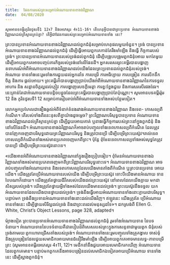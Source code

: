 ```yaml
---
title:  ផែនការរបស់ព្រះសម្រាប់អំណោយទានខាងឯវិញ្ញាណ
date:  04/08/2020
---
```


`សូមអានខគម្ពីរកូរិនថូសទី1 12៖7 និងអេភេសូរ 4៖11-16។ តើហេតុអ្វីបានជាព្រះប្រទាន អំណោយទានខាងឯវិញ្ញាណដល់គ្រីស្ទានគ្រប់គ្នា? តើអ្វីជាផែនការរបស់ព្រះសម្រាប់អំណោយទានទាំង នេះ?`

ព្រះបានប្រទានអំណោយទានខាងឯវិញ្ញាណដល់ពួកជំនុំសម្រាប់ហេតុផលមួយចំនួន។ ទ្រង់ បានប្រទានអំណោយទានខាងឯវិញ្ញាណដល់ពួកជំនុំ ដើម្បីធ្វើអោយពួកគេកាន់តែរឹងមាំឡើង និងធ្វើ កិច្ចការរបស់ទ្រង់។ ព្រះបានប្រទានអំណោយទានរបស់ទ្រង់ដល់ពួកជំនុំ ដើម្បីបង្រួបបង្រួមពួកជំនុំអោយ មកតែមួយ ដើម្បីអោយពួកគេអាចបញ្ចប់ភារកិច្ចរបស់ទ្រង់នៅលើផែនដី។ អ្នកសរសេរព្រះគម្ពីរបានបង្ហាញ ឧទាហរណ៍អំពីអំណោយទានខាងឯវិញ្ញាណដល់យើងដែលព្រះប្រទានដល់ពួកជំនុំរបស់ទ្រង់។ អំណោយ ទានទាំងនេះរួមទាំងការជួយដល់អ្នកដទៃ ការបម្រើ ការអធិប្បាយ ការបង្រៀន ការលើកទឹកចិត្ត និងការ ផ្តល់អោយ។ ព្រះគម្ពីរក៏បានបង្ហាញប្រាប់យើងអំពីអំណោយទានខាងឯវិញ្ញាណនៃការទទួលអាហារ និង សន្តានចិត្តល្អដល់ភ្ញៀវ ការបង្ហាញសេចក្តីមេត្តា ការខ្នះខ្នែងជួយ និងការសរសើរផងដែរ។ នេះគ្រាន់តែជាអំណោយទានបន្តិចបន្តួចដែលព្រះគម្ពីរបានបង្ហាញប្រាប់តែប៉ុណ្ណោះ។ សូមអានបទគម្ពីររ៉ូម 12 និង កូរិនថូសទី1 12 សម្រាប់ការរៀបរាប់អំពីអំណោយទានទាំងអស់បន្ថែមទៀត។

លោកអ្នកប្រហែលជាងឿងឆ្ងល់អំពីទំនាក់ទំនងរវាងអំណោយទានខាងឯវិញ្ញាណ និងទេព- កោសល្យពីកំណើត។ តើរបស់ទាំងពីរនេះខុសពីគ្នាយ៉ាងដូចម្តេច? ព្រះវិញ្ញាណបរិសុទ្ធបានប្រទាន អំណោយទានខាងឯវិញ្ញាណដល់គ្រីស្ទានគ្រប់គ្នា ដើម្បីជួយអោយគាត់ ឬនាងធ្វើកិច្ចការរបស់ព្រះនៅក្នុងពួកជំនុំ និងនៅលើផែនដី។ អំណោយទានខាងឯវិញ្ញាណក៏អាចរាប់បញ្ចូលទាំងទេពកោសល្យពីកំណើត ដែលត្រូវបានញែកចេញជាបរិសុទ្ធដោយព្រះវិញ្ញាណបរិសុទ្ធ និងត្រូវបានប្រើ ដើម្បីបម្រើព្រះយេស៊ូវ។រាល់ទេពកោសល្យពីកំណើតទាំងអស់មានប្រភពចេញមកពីព្រះ។ ប៉ុន្តែ ពុំមែនទេពកោសល្យទាំងអស់សុទ្ធតែត្រូវបានប្រើ ដើម្បីបម្រើព្រះយេស៊ូវនោះទេ។

«យើងអានអំពីអំណោយទានខាងឯវិញ្ញាណនៅក្នុងរឿងប្រៀបធៀប។ ពុំមែនអំណោយទានខាងឯវិញ្ញាណទាំងអស់មានប្រភេពចេញមកពីព្រះវិញ្ញាណបរិសុទ្ធនោះទេ។ អំណោយទានខាងឯវិញ្ញាណ អាចរាប់បញ្ចូលទាំងអំណោយទាន និងទេពកោសល្យដែលយើងមានតាំងពីកំណើត ឬព្រះបានប្រទាន អោយយើង។ យើងត្រូវតែប្រើអំណោយទានរបស់យើង ដើម្បីបម្រើព្រះយេស៊ូវ ទោះបីយើងមានអំណោយ ទានបែបណាក៏ដោយ។ យើងត្រូវតែថ្វាយជីវិតរបស់យើងដល់ព្រះយេស៊ូវ នៅពេលដែលយើងក្លាយ មកជាសិស្សរបស់ទ្រង់។ យើងត្រូវតែថ្វាយអ្វីទាំងអស់ដែលយើងមានដល់ទ្រង់។ ព្រះយេស៊ូវនឹងទទួល យកអំណោយទានដែលយើងបានថ្វាយដល់ទ្រង់។ ទ្រង់នឹងធ្វើអោយអំណោយទានទាំងនោះក្លាយជាបរិសុទ្ធ។ បន្ទាប់មក ទ្រង់នឹងប្រទានអំណោយទានទាំងនោះដល់យើងវិញ។ ឥឡូវនេះ យើងត្រូវតែ ប្រើអំណោយទានទាំងនេះ ដើម្បីថ្វាយសិរីល្អដល់ទ្រង់ និងជាព្រះពរដល់មនុស្សដទៃ»។ ដកស្រង់ពី Ellen G. White, Christ’s Object Lessons, page 328, adapted។

ម៉្យាងទៀត ព្រះបានប្រទានអំណោយទានខាងឯវិញ្ញាណដល់ពួកជំនុំ រួមទាំងអំណោយទាន នៃបទទំនាយ។ អំណោយទាននៃបទទំនាយគឺជារបៀបដ៏ពិសេសរបស់ព្រះក្នុងការសន្ទនាជាមួយពួក ជំនុំរបស់ទ្រង់តាមរយៈពួកហោរាជ្រើសតាំងរបស់ទ្រង់។ អំណោយទានទាំងនេះរួមបញ្ចូលទាំងគ្រូគង្វាល ចាស់ទុំ និងគ្រូបង្រៀនដែលជួយសមាជិកអោយមានជំនឿរឹងមាំឡើង ដើម្បីអោយពួកគេអាចមានលទ្ធ-ភាពបម្រើព្រះ (សូមអានខគម្ពីរអេភេសូរ 4៖11, 12)។ មេដឹកនាំនឹងជួយអោយសមាជិករកឃើញ អំណោយទានដែលពួកគេមាន។ បន្ទាប់មកពួកគេនឹងអាចបង្រៀនដល់សមាជិកឯទៀតអោយប្រើអំណោយ ទានទាំងនេះ ដើម្បីស្អាងពួកជំនុំ។